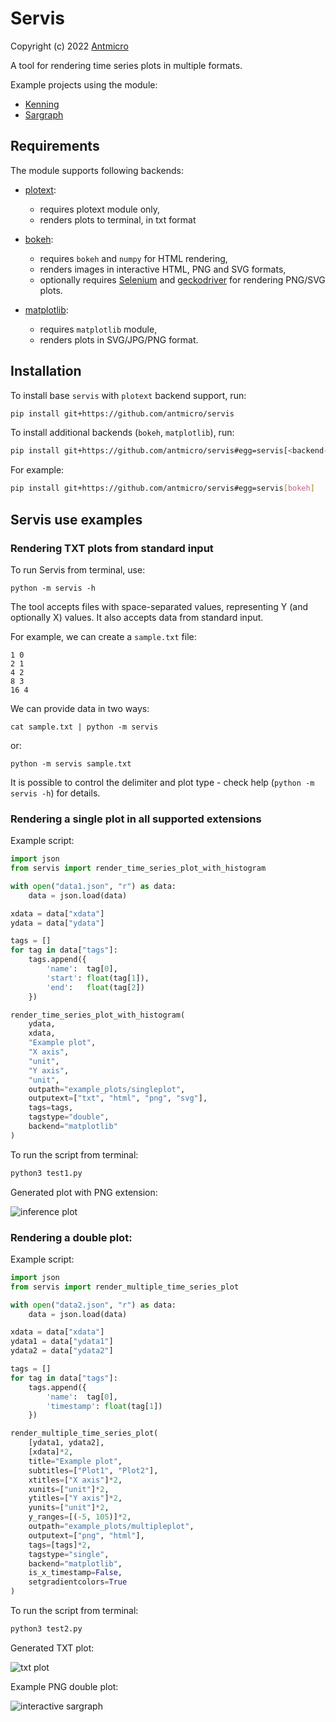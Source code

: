 # Servis

Copyright (c) 2022 [Antmicro](https://www.antmicro.com)

A tool for rendering time series plots in multiple formats.

Example projects using the module:

* [Kenning](https://github.com/antmicro/kenning)
* [Sargraph](https://github.com/antmicro/sargraph)

## Requirements

The module supports following backends:

* [plotext](https://github.com/piccolomo/plotext):

    * requires plotext module only,
    * renders plots to terminal, in txt format
* [bokeh](https://bokeh.org/):

    * requires `bokeh` and `numpy` for HTML rendering,
    * renders images in interactive HTML, PNG and SVG formats,
    * optionally requires [Selenium](https://www.selenium.dev/) and [geckodriver](https://github.com/mozilla/geckodriver) for rendering PNG/SVG plots.
* [matplotlib](https://matplotlib.org/):

    * requires `matplotlib` module,
    * renders plots in SVG/JPG/PNG format.

## Installation

To install base `servis` with `plotext` backend support, run:

```bash
pip install git+https://github.com/antmicro/servis
```

To install additional backends (`bokeh`, `matplotlib`), run:

```bash
pip install git+https://github.com/antmicro/servis#egg=servis[<backend-name>]
```

For example:

```bash
pip install git+https://github.com/antmicro/servis#egg=servis[bokeh]
```

## Servis use examples

### Rendering TXT plots from standard input

To run Servis from terminal, use:

```
python -m servis -h
```

The tool accepts files with space-separated values, representing Y (and optionally X) values.
It also accepts data from standard input.

For example, we can create a `sample.txt` file:

```
1 0
2 1
4 2
8 3
16 4
```

We can provide data in two ways:

```
cat sample.txt | python -m servis
```

or:

```
python -m servis sample.txt
```

It is possible to control the delimiter and plot type - check help (`python -m servis -h`) for details.

### Rendering a single plot in all supported extensions

Example script:

```python
import json
from servis import render_time_series_plot_with_histogram

with open("data1.json", "r") as data:
    data = json.load(data)

xdata = data["xdata"]
ydata = data["ydata"]

tags = []
for tag in data["tags"]:
    tags.append({
        'name':  tag[0],
        'start': float(tag[1]),
        'end':   float(tag[2])
    })

render_time_series_plot_with_histogram(
    ydata,
    xdata,
    "Example plot",
    "X axis",
    "unit",
    "Y axis",
    "unit",
    outpath="example_plots/singleplot",
    outputext=["txt", "html", "png", "svg"],
    tags=tags,
    tagstype="double",
    backend="matplotlib"
)
```

To run the script from terminal:


```bash
python3 test1.py
```

Generated plot with PNG extension:

![inference plot](example_plots/singleplot.png)


### Rendering a double plot:

Example script:

```python
import json
from servis import render_multiple_time_series_plot

with open("data2.json", "r") as data:
    data = json.load(data)

xdata = data["xdata"]
ydata1 = data["ydata1"]
ydata2 = data["ydata2"]

tags = []
for tag in data["tags"]:
    tags.append({
        'name':  tag[0],
        'timestamp': float(tag[1])
    })

render_multiple_time_series_plot(
    [ydata1, ydata2],
    [xdata]*2,
    title="Example plot",
    subtitles=["Plot1", "Plot2"],
    xtitles=["X axis"]*2,
    xunits=["unit"]*2,
    ytitles=["Y axis"]*2,
    yunits=["unit"]*2,
    y_ranges=[(-5, 105)]*2,
    outpath="example_plots/multipleplot",
    outputext=["png", "html"],
    tags=[tags]*2,
    tagstype="single",
    backend="matplotlib",
    is_x_timestamp=False,
    setgradientcolors=True
)
```

To run the script from terminal:


```bash
python3 test2.py
```

Generated TXT plot:

![txt plot](example_plots/txtplot.png)

Example PNG double plot:

![interactive sargraph](example_plots/multipleplot.png)

